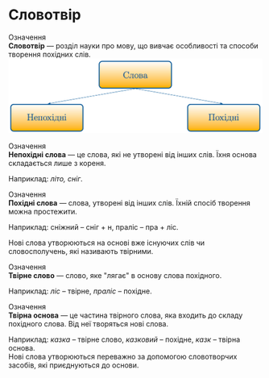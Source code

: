# Словотвір


<div class="space">
<div class="eoz-wrap">
<span class="eoz">Означення</span>
<div class="eoz-text">
<b>Словотвір</b> — роздiл науки про мову, що вивчає особливостi та способи творення похiдних слiв.
</div>
</div>
</div>


<div class="center">
<img src="../pics/4/slova.png" width="700px" class="center"/>
</div>

<p></p>
<p></p>

<div class="space">
<div class="eoz-wrap">
<span class="eoz">Означення</span>
<div class="eoz-text">
<b>Непохідні слова</b> — це слова, якi не утворенi вiд iнших слiв. Їхня основа складається лише з кореня.
</div>
</div>
</div>

Наприклад: <i>літо, сніг</i>.
 
 
<div class="space">
<div class="eoz-wrap">
<span class="eoz">Означення</span>
<div class="eoz-text">
<b>Похідні слова</b> — слова, утворенi вiд iнших слiв. Їхнiй спосiб творення можна простежити.
</div>
</div>
</div>


Наприклад: снiжний – снiг + н, пралiс – пра + лiс.


Новi слова утворюються на основi вже iснуючих слiв чи словосполучень, якi називають твiрними.

<div class="space">
<div class="eoz-wrap">
<span class="eoz">Означення</span>
<div class="eoz-text">
<b>Твірне слово</b> — слово, яке "лягає" в основу слова похiдного.
</div>
</div>
</div>

Наприклад: <i>лiс</i> – твiрне, <i>пралiс</i> – похiдне.



<div class="space">
<div class="eoz-wrap">
<span class="eoz">Означення</span>
<div class="eoz-text">
<b>Твірна основа</b> — це частина твiрного слова, яка входить до складу похiдного слова. Вiд неї творяться новi слова.</div>
</div>
</div>

Наприклад: <i>казка</i> – твiрне слово, <i>казковий</i> – похiдне, <i>казк</i> – твiрна основа.<br/>
Новi слова утворюються переважно за допомогою словотворчих засобiв, якi приєднуються до основи.